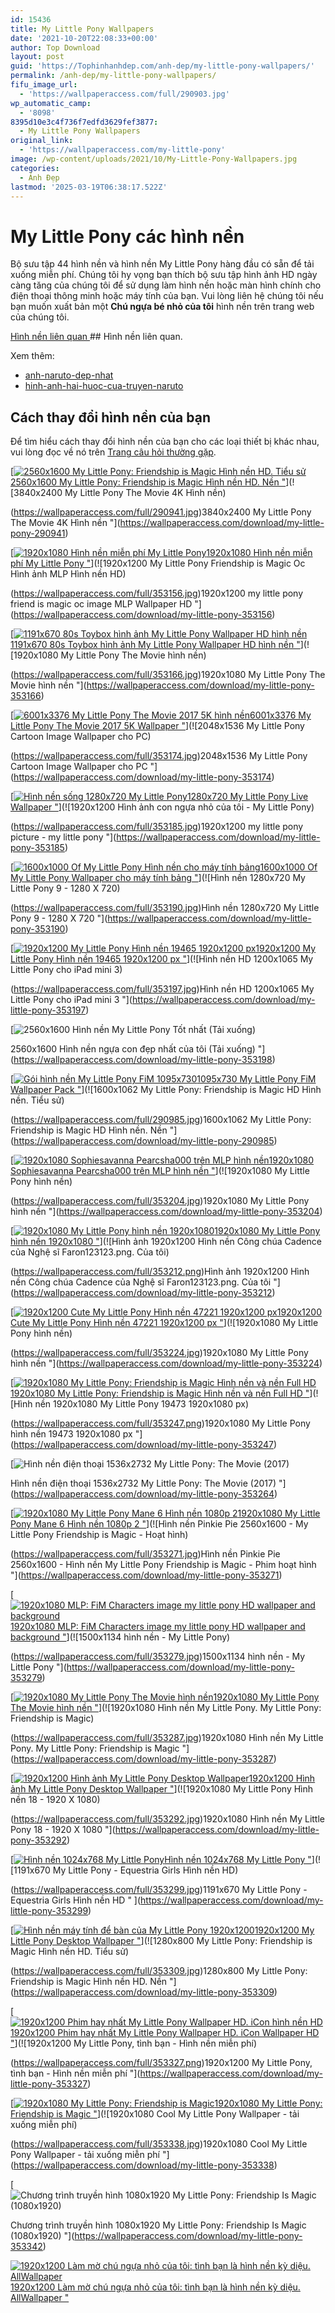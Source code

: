 ```yaml
---
id: 15436
title: My Little Pony Wallpapers
date: '2021-10-20T22:08:33+00:00'
author: Top Download
layout: post
guid: 'https://Tophinhanhdep.com/anh-dep/my-little-pony-wallpapers/'
permalink: /anh-dep/my-little-pony-wallpapers/
fifu_image_url:
  - 'https://wallpaperaccess.com/full/290903.jpg'
wp_automatic_camp:
  - '8098'
8395d10e3c4f736f7edfd3629fef3877:
  - My Little Pony Wallpapers
original_link:
  - 'https://wallpaperaccess.com/my-little-pony'
image: /wp-content/uploads/2021/10/My-Little-Pony-Wallpapers.jpg
categories:
  - Ảnh Đẹp
lastmod: '2025-03-19T06:38:17.522Z'
---
```

# My Little Pony các hình nền

Bộ sưu tập 44 hình nền và hình nền My Little Pony hàng đầu có sẵn để tải xuống miễn phí. Chúng tôi hy vọng bạn thích bộ sưu tập hình ảnh HD ngày càng tăng của chúng tôi để sử dụng làm hình nền hoặc màn hình chính cho điện thoại thông minh hoặc máy tính của bạn. Vui lòng liên hệ chúng tôi nếu bạn muốn xuất bản một **Chú ngựa bé nhỏ của tôi** hình nền trên trang web của chúng tôi.

[Hình nền liên quan ](#related) ## Hình nền liên quan.

   
 Xem thêm:

   
- [anh-naruto-dep-nhat](https://tophinhanhdep.com/anh-naruto/anh-naruto-dep-nhat/)
- [hinh-anh-hai-huoc-cua-truyen-naruto](https://tophinhanhdep.com/anh-naruto/hinh-anh-hai-huoc-cua-truyen-naruto/)

## Cách thay đổi hình nền của bạn

Để tìm hiểu cách thay đổi hình nền của bạn cho các loại thiết bị khác nhau, vui lòng đọc về nó trên [Trang câu hỏi thường gặp](https://tophinhanhdep.com/faq/).

  
[[![2560x1600 My Little Pony: Friendship is Magic Hình nền HD.  Tiểu sử](https://wallpaperaccess.com/full/290903.jpg)2560x1600 My Little Pony: Friendship is Magic Hình nền HD. Nền "](https://wallpaperaccess.com/download/my-little-pony-290903)](![3840x2400 My Little Pony The Movie 4K Hình nền)

(https://wallpaperaccess.com/full/290941.jpg)3840x2400 My Little Pony The Movie 4K Hình nền "](https://wallpaperaccess.com/download/my-little-pony-290941)

[[![1920x1080 Hình nền miễn phí My Little Pony](https://wallpaperaccess.com/full/353155.jpg)1920x1080 Hình nền miễn phí My Little Pony "](https://wallpaperaccess.com/download/my-little-pony-353155)](![1920x1200 My Little Pony Friendship is Magic Oc Hình ảnh MLP Hình nền HD)

(https://wallpaperaccess.com/full/353156.jpg)1920x1200 my little pony friend is magic oc image MLP Wallpaper HD "](https://wallpaperaccess.com/download/my-little-pony-353156)

[[![1191x670 80s Toybox hình ảnh My Little Pony Wallpaper HD hình nền](https://wallpaperaccess.com/full/353162.jpg)1191x670 80s Toybox hình ảnh My Little Pony Wallpaper HD hình nền "](https://wallpaperaccess.com/download/my-little-pony-353162)](![1920x1080 My Little Pony The Movie hình nền)

(https://wallpaperaccess.com/full/353166.jpg)1920x1080 My Little Pony The Movie hình nền "](https://wallpaperaccess.com/download/my-little-pony-353166)

[[![6001x3376 My Little Pony The Movie 2017 5K hình nền](https://wallpaperaccess.com/full/353172.jpg)6001x3376 My Little Pony The Movie 2017 5K Wallpaper "](https://wallpaperaccess.com/download/my-little-pony-353172)](![2048x1536 My Little Pony Cartoon Image Wallpaper cho PC)

(https://wallpaperaccess.com/full/353174.jpg)2048x1536 My Little Pony Cartoon Image Wallpaper cho PC "](https://wallpaperaccess.com/download/my-little-pony-353174)

[[![Hình nền sống 1280x720 My Little Pony](https://wallpaperaccess.com/full/353184.jpg)1280x720 My Little Pony Live Wallpaper "](https://wallpaperaccess.com/download/my-little-pony-353184)](![1920x1200 Hình ảnh con ngựa nhỏ của tôi - My Little Pony)

(https://wallpaperaccess.com/full/353185.jpg)1920x1200 my little pony picture - my little pony "](https://wallpaperaccess.com/download/my-little-pony-353185)

[[![1600x1000 Of My Little Pony Hình nền cho máy tính bảng](https://wallpaperaccess.com/full/353189.jpg)1600x1000 Of My Little Pony Wallpaper cho máy tính bảng "](https://wallpaperaccess.com/download/my-little-pony-353189)](![Hình nền 1280x720 My Little Pony 9 - 1280 X 720)

(https://wallpaperaccess.com/full/353190.jpg)Hình nền 1280x720 My Little Pony 9 - 1280 X 720 "](https://wallpaperaccess.com/download/my-little-pony-353190)

[[![1920x1200 My Little Pony Hình nền 19465 1920x1200 px](https://wallpaperaccess.com/full/353192.jpg)1920x1200 My Little Pony Hình nền 19465 1920x1200 px "](https://wallpaperaccess.com/download/my-little-pony-353192)](![Hình nền HD 1200x1065 My Little Pony cho iPad mini 3)

(https://wallpaperaccess.com/full/353197.jpg)Hình nền HD 1200x1065 My Little Pony cho iPad mini 3 "](https://wallpaperaccess.com/download/my-little-pony-353197)

[![2560x1600 Hình nền My Little Pony Tốt nhất (Tải xuống)](https://wallpaperaccess.com/full/353198.jpg)

2560x1600 Hình nền ngựa con đẹp nhất của tôi (Tải xuống) "](https://wallpaperaccess.com/download/my-little-pony-353198)

[[![Gói hình nền My Little Pony FiM 1095x730](https://wallpaperaccess.com/full/353199.jpg)1095x730 My Little Pony FiM Wallpaper Pack "](https://wallpaperaccess.com/download/my-little-pony-353199)](![1600x1062 My Little Pony: Friendship is Magic HD Hình nền.  Tiểu sử)

(https://wallpaperaccess.com/full/290985.jpg)1600x1062 My Little Pony: Friendship is Magic HD Hình nền. Nền "](https://wallpaperaccess.com/download/my-little-pony-290985)

[[![1920x1080 Sophiesavanna Pearcsha000 trên MLP hình nền](https://wallpaperaccess.com/full/353203.jpg)1920x1080 Sophiesavanna Pearcsha000 trên MLP hình nền "](https://wallpaperaccess.com/download/my-little-pony-353203)](![1920x1080 My Little Pony hình nền)

(https://wallpaperaccess.com/full/353204.jpg)1920x1080 My Little Pony hình nền "](https://wallpaperaccess.com/download/my-little-pony-353204)

[[![1920x1080 My Little Pony hình nền 1920x1080](https://wallpaperaccess.com/full/353207.jpg)1920x1080 My Little Pony hình nền 1920x1080 "](https://wallpaperaccess.com/download/my-little-pony-353207)](![Hình ảnh 1920x1200 Hình nền Công chúa Cadence của Nghệ sĩ Faron123123.png.  Của tôi)

(https://wallpaperaccess.com/full/353212.png)Hình ảnh 1920x1200 Hình nền Công chúa Cadence của Nghệ sĩ Faron123123.png. Của tôi "](https://wallpaperaccess.com/download/my-little-pony-353212)

[[![1920x1200 Cute My Little Pony Hình nền 47221 1920x1200 px](https://wallpaperaccess.com/full/353220.png)1920x1200 Cute My Little Pony Hình nền 47221 1920x1200 px "](https://wallpaperaccess.com/download/my-little-pony-353220)](![1920x1080 My Little Pony hình nền)

(https://wallpaperaccess.com/full/353224.jpg)1920x1080 My Little Pony hình nền "](https://wallpaperaccess.com/download/my-little-pony-353224)

[[![1920x1080 My Little Pony: Friendship is Magic Hình nền và nền Full HD](https://wallpaperaccess.com/full/353228.png)1920x1080 My Little Pony: Friendship is Magic Hình nền và nền Full HD "](https://wallpaperaccess.com/download/my-little-pony-353228)](![Hình nền 1920x1080 My Little Pony 19473 1920x1080 px)

(https://wallpaperaccess.com/full/353247.png)1920x1080 My Little Pony hình nền 19473 1920x1080 px "](https://wallpaperaccess.com/download/my-little-pony-353247)

[![Hình nền điện thoại 1536x2732 My Little Pony: The Movie (2017)](https://wallpaperaccess.com/full/353264.jpg)

Hình nền điện thoại 1536x2732 My Little Pony: The Movie (2017) "](https://wallpaperaccess.com/download/my-little-pony-353264)

[[![1920x1080 My Little Pony Mane 6 Hình nền 1080p 2](https://wallpaperaccess.com/full/353267.jpg)1920x1080 My Little Pony Mane 6 Hình nền 1080p 2 "](https://wallpaperaccess.com/download/my-little-pony-353267)](![Hình nền Pinkie Pie 2560x1600 - My Little Pony Friendship is Magic - Hoạt hình)

(https://wallpaperaccess.com/full/353271.jpg)Hình nền Pinkie Pie 2560x1600 - Hình nền My Little Pony Friendship is Magic - Phim hoạt hình "](https://wallpaperaccess.com/download/my-little-pony-353271)

[[![1920x1080 MLP: FiM Characters image my little pony HD wallpaper and background](https://wallpaperaccess.com/full/353275.jpg)1920x1080 MLP: FiM Characters image my little pony HD wallpaper and background "](https://wallpaperaccess.com/download/my-little-pony-353275)](![1500x1134 hình nền - My Little Pony)

(https://wallpaperaccess.com/full/353279.jpg)1500x1134 hình nền - My Little Pony "](https://wallpaperaccess.com/download/my-little-pony-353279)

[[![1920x1080 My Little Pony The Movie hình nền](https://wallpaperaccess.com/full/353283.jpg)1920x1080 My Little Pony The Movie hình nền "](https://wallpaperaccess.com/download/my-little-pony-353283)](![1920x1080 Hình nền My Little Pony.  My Little Pony: Friendship is Magic)

(https://wallpaperaccess.com/full/353287.jpg)1920x1080 Hình nền My Little Pony. My Little Pony: Friendship is Magic "](https://wallpaperaccess.com/download/my-little-pony-353287)

[[![1920x1200 Hình ảnh My Little Pony Desktop Wallpaper](https://wallpaperaccess.com/full/353288.jpg)1920x1200 Hình ảnh My Little Pony Desktop Wallpaper "](https://wallpaperaccess.com/download/my-little-pony-353288)](![1920x1080 My Little Pony Hình nền 18 - 1920 X 1080)

(https://wallpaperaccess.com/full/353292.jpg)1920x1080 Hình nền My Little Pony 18 - 1920 X 1080 "](https://wallpaperaccess.com/download/my-little-pony-353292)

[[![Hình nền 1024x768 My Little Pony](https://wallpaperaccess.com/full/353295.jpg)Hình nền 1024x768 My Little Pony "](https://wallpaperaccess.com/download/my-little-pony-353295)](![1191x670 My Little Pony - Equestria Girls Hình nền HD)

(https://wallpaperaccess.com/full/353299.jpg)1191x670 My Little Pony - Equestria Girls Hình nền HD " ](https://wallpaperaccess.com/download/my-little-pony-353299)

[[![Hình nền máy tính để bàn của My Little Pony 1920x1200](https://wallpaperaccess.com/full/353305.jpg)1920x1200 My Little Pony Desktop Wallpaper "](https://wallpaperaccess.com/download/my-little-pony-353305)](![1280x800 My Little Pony: Friendship is Magic Hình nền HD.  Tiểu sử)

(https://wallpaperaccess.com/full/353309.jpg)1280x800 My Little Pony: Friendship is Magic Hình nền HD. Nền "](https://wallpaperaccess.com/download/my-little-pony-353309)

[[![1920x1200 Phim hay nhất My Little Pony Wallpaper HD.  iCon hình nền HD](https://wallpaperaccess.com/full/353311.jpg)1920x1200 Phim hay nhất My Little Pony Wallpaper HD. iCon Wallpaper HD "](https://wallpaperaccess.com/download/my-little-pony-353311)](![1920x1200 My Little Pony, tình bạn - Hình nền miễn phí)

(https://wallpaperaccess.com/full/353327.png)1920x1200 My Little Pony, tình bạn - Hình nền miễn phí "](https://wallpaperaccess.com/download/my-little-pony-353327)

[[![1920x1080 My Little Pony: Friendship is Magic](https://wallpaperaccess.com/full/353335.jpg)1920x1080 My Little Pony: Friendship is Magic "](https://wallpaperaccess.com/download/my-little-pony-353335)](![1920x1080 Cool My Little Pony Wallpaper - tải xuống miễn phí)

(https://wallpaperaccess.com/full/353338.jpg)1920x1080 Cool My Little Pony Wallpaper - tải xuống miễn phí "](https://wallpaperaccess.com/download/my-little-pony-353338)

[![Chương trình truyền hình 1080x1920 My Little Pony: Friendship Is Magic (1080x1920)](https://wallpaperaccess.com/full/353342.jpg)

Chương trình truyền hình 1080x1920 My Little Pony: Friendship Is Magic (1080x1920) "](https://wallpaperaccess.com/download/my-little-pony-353342)

[![1920x1200 Làm mờ chú ngựa nhỏ của tôi: tình bạn là hình nền kỳ diệu.  AllWallpaper](https://wallpaperaccess.com/full/353343.jpg)1920x1200 Làm mờ chú ngựa nhỏ của tôi: tình bạn là hình nền kỳ diệu. AllWallpaper "](https://wallpaperaccess.com/download/my-little-pony-353343)
